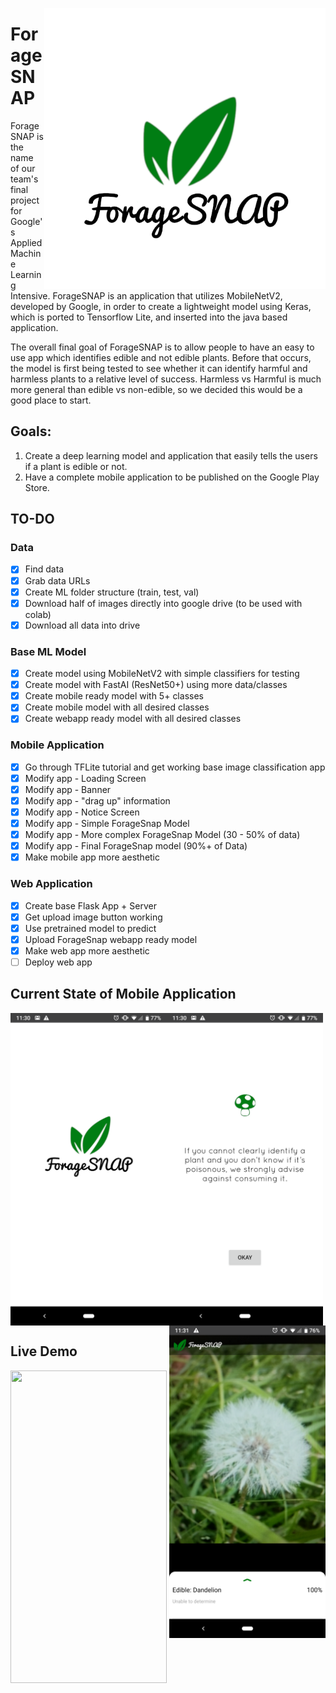 <a href="Loading Page"><img src="https://github.com/ian-mcnair/ForageSnap/blob/master/newlogo.png" align="right" height="450" width="450" ></a>
# ForageSNAP
ForageSNAP is the name of our team's final project for Google's Applied Machine Learning Intensive. ForageSNAP is an application that utilizes MobileNetV2, developed by Google, in order to create a lightweight model using Keras, which is ported to Tensorflow Lite, and inserted into the java based application. 

The overall final goal of ForageSNAP is to allow people to have an easy to use app which identifies edible and not edible plants. Before that occurs, the model is first being tested to see whether it can identify harmful and harmless plants to a relative level of success. Harmless vs Harmful is much more general than edible vs non-edible, so we decided this would be a good place to start.

## Goals:
1. Create a deep learning model and application that easily tells the users if a plant is edible or not.
2. Have a complete mobile application to be published on the Google Play Store.

## TO-DO
### Data
- [x] Find data
- [x] Grab data URLs
- [x] Create ML folder structure (train, test, val) 
- [x] Download half of images directly into google drive (to be used with colab)
- [x] Download all data into drive

### Base ML Model
- [x] Create model using MobileNetV2 with simple classifiers for testing
- [x] Create model with FastAI (ResNet50+) using more data/classes
- [x] Create mobile ready model with 5+ classes
- [x] Create mobile model with all desired classes
- [x] Create webapp ready model with all desired classes

### Mobile Application
- [x] Go through TFLite tutorial and get working base image classification app
- [x] Modify app - Loading Screen
- [x] Modify app - Banner
- [x] Modify app - "drag up" information
- [x] Modify app - Notice Screen
- [x] Modify app - Simple ForageSnap Model
- [x] Modify app - More complex ForageSnap Model (30 - 50% of data)
- [x] Modify app - Final ForageSnap model (90%+ of Data)
- [x] Make mobile app more aesthetic

### Web Application
- [x] Create base Flask App + Server
- [x] Get upload image button working
- [x] Use pretrained model to predict
- [x] Upload ForageSnap webapp ready model
- [x] Make web app more aesthetic
- [ ] Deploy web app

## Current State of Mobile Application
<a href="Splash Screen"><img src="https://github.com/ian-mcnair/ForageSnap/blob/master/splashscreen.png" align="left" height="500" width="250" ></a>
<a href="Warning Screen"><img src="https://github.com/ian-mcnair/ForageSnap/blob/master/warningscreen.png" align="middle" height="500" width="250" ></a>
<a href="Camera Screen"><img src="https://github.com/ian-mcnair/ForageSnap/blob/master/camerascreen.png" align="right" height="500" width="250" ></a>
## Live Demo
<a href="Live Demo"><img src="https://github.com/ian-mcnair/ForageSnap/blob/master/livedemo.gif" align="left" height="500" width="250" ></a>
